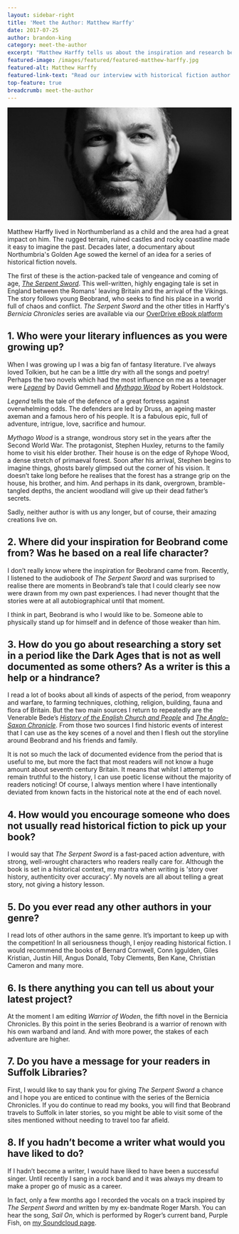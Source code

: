 ```yaml
---
layout: sidebar-right
title: 'Meet the Author: Matthew Harffy'
date: 2017-07-25
author: brandon-king
category: meet-the-author
excerpt: "Matthew Harffy tells us about the inspiration and research behind his historical novels."
featured-image: /images/featured/featured-matthew-harffy.jpg
featured-alt: Matthew Harffy
featured-link-text: "Read our interview with historical fiction author Matthew Harffy."
top-feature: true
breadcrumb: meet-the-author
---
```


![Matthew Harffy](/images/featured/featured-matthew-harffy.jpg)

Matthew Harffy lived in Northumberland as a child and the area had a great impact on him. The rugged terrain, ruined castles and rocky coastline made it easy to imagine the past. Decades later, a documentary about Northumbria's Golden Age sowed the kernel of an idea for a series of historical fiction novels.

The first of these is the action-packed tale of vengeance and coming of age, [<cite>The Serpent Sword</cite>](https://suffolk.spydus.co.uk/cgi-bin/spydus.exe/ENQ/OPAC/BIBENQ?BRN=2152111). This well-written, highly engaging tale is set in England between the Romans' leaving Britain and the arrival of the Vikings. The story follows young Beobrand, who seeks to find his place in a world full of chaos and conflict. <cite>The Serpent Sword</cite> and the other titles in Harffy's <cite>Bernicia Chronicles</cite> series are available via our [OverDrive eBook platform](https://suffolklibraries.overdrive.com/search?query=matthew+harffy)

## 1. Who were your literary influences as you were growing up?

When I was growing up I was a big fan of fantasy literature. I’ve always loved Tolkien, but he can be a little dry with all the songs and poetry! Perhaps the two novels which had the most influence on me as a teenager were [<cite>Legend</cite>](https://suffolk.spydus.co.uk/cgi-bin/spydus.exe/ENQ/OPAC/BIBENQ?BRN=612718) by David Gemmell and [<cite>Mythago Wood</cite>](https://suffolk.spydus.co.uk/cgi-bin/spydus.exe/ENQ/OPAC/BIBENQ?BRN=198131) by Robert Holdstock.

<cite>Legend</cite> tells the tale of the defence of a great fortress against overwhelming odds. The defenders are led by Druss, an ageing master axeman and a famous hero of his people. It is a fabulous epic, full of adventure, intrigue, love, sacrifice and humour.

<cite>Mythago Wood</cite> is a strange, wondrous story set in the years after the Second World War. The protagonist, Stephen Huxley, returns to the family home to visit his elder brother. Their house is on the edge of Ryhope Wood, a dense stretch of primaeval forest. Soon after his arrival, Stephen begins to imagine things, ghosts barely glimpsed out the corner of his vision. It doesn’t take long before he realises that the forest has a strange grip on the house, his brother, and him. And perhaps in its dank, overgrown, bramble-tangled depths, the ancient woodland will give up their dead father’s secrets.

Sadly, neither author is with us any longer, but of course, their amazing creations live on.

## 2. Where did your inspiration for Beobrand come from? Was he based on a real life character?

I don’t really know where the inspiration for Beobrand came from. Recently, I listened to the audiobook of <cite>The Serpent Sword</cite> and was surprised to realise there are moments in Beobrand’s tale that I could clearly see now were drawn from my own past experiences. I had never thought that the stories were at all autobiographical until that moment.

I think in part, Beobrand is who I would like to be. Someone able to physically stand up for himself and in defence of those weaker than him.

## 3. How do you go about researching a story set in a period like the Dark Ages that is not as well documented as some others? As a writer is this a help or a hindrance?

I read a lot of books about all kinds of aspects of the period, from weaponry and warfare, to farming techniques, clothing, religion, building, fauna and flora of Britain. But the two main sources I return to repeatedly are the Venerable Bede’s [<cite>History of the English Church and People</cite>](https://suffolk.spydus.co.uk/cgi-bin/spydus.exe/ENQ/OPAC/BIBENQ?BRN=699170) and [<cite>The Anglo-Saxon Chronicle</cite>](https://suffolk.spydus.co.uk/cgi-bin/spydus.exe/ENQ/OPAC/BIBENQ?BRN=274371). From those two sources I find historic events of interest that I can use as the key scenes of a novel and then I flesh out the storyline around Beobrand and his friends and family.

It is not so much the lack of documented evidence from the period that is useful to me, but more the fact that most readers will not know a huge amount about seventh century Britain. It means that whilst I attempt to remain truthful to the history, I can use poetic license without the majority of readers noticing! Of course, I always mention where I have intentionally deviated from known facts in the historical note at the end of each novel.

## 4. How would you encourage someone who does not usually read historical fiction to pick up your book?

I would say that <cite>The Serpent Sword</cite> is a fast-paced action adventure, with strong, well-wrought characters who readers really care for. Although the book is set in a historical context, my mantra when writing is 'story over history, authenticity over accuracy'. My novels are all about telling a great story, not giving a history lesson.

## 5. Do you ever read any other authors in your genre?

I read lots of other authors in the same genre. It’s important to keep up with the competition! In all seriousness though, I enjoy reading historical fiction. I would recommend the books of Bernard Cornwell, Conn Iggulden, Giles Kristian, Justin Hill, Angus Donald, Toby Clements, Ben Kane, Christian Cameron and many more.

## 6. Is there anything you can tell us about your latest project?

At the moment I am editing <cite>Warrior of Woden</cite>, the fifth novel in the Bernicia Chronicles. By this point in the series Beobrand is a warrior of renown with his own warband and land. And with more power, the stakes of each adventure are higher.

## 7. Do you have a message for your readers in Suffolk Libraries?

First, I would like to say thank you for giving <cite>The Serpent Sword</cite> a chance and I hope you are enticed to continue with the series of the Bernicia Chronicles. If you do continue to read my books, you will find that Beobrand travels to Suffolk in later stories, so you might be able to visit some of the sites mentioned without needing to travel too far afield.

## 8. If you hadn’t become a writer what would you have liked to do?

If I hadn’t become a writer, I would have liked to have been a successful singer. Until recently I sang in a rock band and it was always my dream to make a proper go of music as a career.

In fact, only a few months ago I recorded the vocals on a track inspired by <cite>The Serpent Sword</cite> and written by my ex-bandmate Roger Marsh. You can hear the song, <cite>Sail On</cite>, which is performed by Roger’s current band, Purple Fish, on [my Soundcloud page](https://soundcloud.com/matthew-harffy/sail-on).
